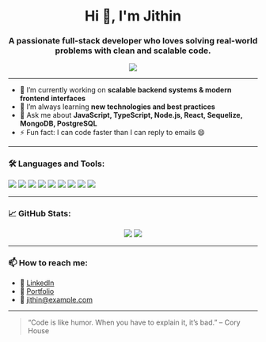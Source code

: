 <h1 align="center">Hi 👋, I'm Jithin</h1>
<h3 align="center">A passionate full-stack developer who loves solving real-world problems with clean and scalable code.</h3>

<p align="center">
  <img src="https://readme-typing-svg.herokuapp.com?center=true&vCenter=true&lines=Full+Stack+Developer;Node.js+%7C+React+%7C+Sequelize;Problem+Solver+%7C+Lifelong+Learner" />
</p>

---

- 🔭 I’m currently working on **scalable backend systems & modern frontend interfaces**
- 🌱 I’m always learning **new technologies and best practices**
- 💬 Ask me about **JavaScript, TypeScript, Node.js, React, Sequelize, MongoDB, PostgreSQL**
- ⚡ Fun fact: I can code faster than I can reply to emails 😄

---

### 🛠️ Languages and Tools:

<p align="left">
  <img src="https://img.shields.io/badge/JavaScript-F7DF1E?style=flat&logo=javascript&logoColor=black" />
  <img src="https://img.shields.io/badge/TypeScript-3178C6?style=flat&logo=typescript&logoColor=white" />
  <img src="https://img.shields.io/badge/Node.js-339933?style=flat&logo=nodedotjs&logoColor=white" />
  <img src="https://img.shields.io/badge/React-61DAFB?style=flat&logo=react&logoColor=black" />
  <img src="https://img.shields.io/badge/PostgreSQL-4169E1?style=flat&logo=postgresql&logoColor=white" />
  <img src="https://img.shields.io/badge/MongoDB-47A248?style=flat&logo=mongodb&logoColor=white" />
  <img src="https://img.shields.io/badge/Sequelize-52B0E7?style=flat&logo=sequelize&logoColor=white" />
  <img src="https://img.shields.io/badge/Docker-2496ED?style=flat&logo=docker&logoColor=white" />
  <img src="https://img.shields.io/badge/Git-F05032?style=flat&logo=git&logoColor=white" />
</p>

---

### 📈 GitHub Stats:

<p align="center">
  <img src="https://github-readme-stats.vercel.app/api?username=jithin-profile&show_icons=true&theme=tokyonight" />
  <img src="https://github-readme-streak-stats.herokuapp.com/?user=jithin-profile&theme=tokyonight" />
</p>

---

### 📫 How to reach me:
- 💼 [LinkedIn](https://www.linkedin.com/in/your-profile)
- 🧠 [Portfolio](https://your-portfolio.com)
- 📧 jithin@example.com

---

> “Code is like humor. When you have to explain it, it’s bad.” – Cory House
